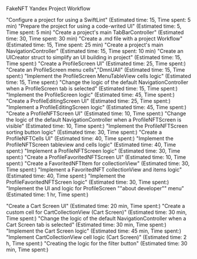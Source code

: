 FakeNFT Yandex Project Workflow

"Configure a project for using a SwiftLint" (Estimated time: 15, Time spent: 5 min)
"Prepare the project for using a code-writed UI" (Estimated time: 5, Time spent: 5 min)
"Create a project's main TabBarController" (Estimated time: 30, Time spent: 30 min)
"Create a .md file with a project Workflow" (Estimated time: 15, Time spent: 25 min)
"Create a project's main NavigationController" (Estimated time: 15, Time spent: 10 min)
"Create an UICreator struct to simplify an UI building in project" (Estimated time: 15, Time spent:)
"Create a ProfileScreen UI" (Estimated time: 25, Time spent:)
"Create an ProfileScreen menu cells","DmnUAll" (Estimated time: 15, Time spent:)
"Implement the ProfileScreen MenuTableView cells logic" (Estimated time: 15, Time spent:)
"Change the logic of the default NavigationController when a ProfileScreen tab is selected" (Estimated time: 15, Time spent:)
"Implement the ProfileScreen logic" (Estimated time: 45, Time spent:)
"Create a ProfileEditingScreen UI" (Estimated time: 25, Time spent:)
"Implement a ProfileEditingScreen logic" (Estimated time: 45, Time spent:)
"Create a ProfileNFTScreen UI" (Estimated time: 10, Time spent:)
"Change the logic of the default NavigationController when a ProfileNFTScreen is visible" (Estimated time: 10, Time spent:)
"Implement the ProfileNFTScreen sorting button logic" (Estimated time: 30, Time spent:)
"Create a ProfileNFTCells UI" (Estimated time: 40, Time spent:)
"Implement the ProfileNFTScreen tableview and cells logic" (Estimated time: 40, Time spent:)
"Implement a ProfileNFTScreen logic" (Estimated time: 30, Time spent:)
"Create a ProfileFavoritedNFTScreen UI" (Estimated time: 10, Time spent:)
"Create a FavoritedNFTItem for collectionView" (Estimated time: 30, Time spent:)
"Implement a FavoritedNFT collectionView and items logic" (Estimated time: 40, Time spent:)
"Implement the ProfileFavoritedNFTScreen logic" (Estimated time: 30, Time spent:)
"Implement the UI and logic for ProfileScreen ""about developer"" menu" (Estimated time: 1 hr, Time spent:)

"Create a Cart Screen UI" (Estimated time: 20 min, Time spent:)
"Create a custom cell for CartCollectionView (Cart Screen)" (Estimated time: 30 min, Time spent:)
"Change the logic of the default NavigationController when a Cart Screen tab is selected" (Estimated time: 30 min, Time spent:)
"Implement the Cart Screen logic" (Estimated time: 45 min, Time spent:)
"Implement CartCollectionView cell logic (Cart Screen)" (Estimated time: 2 h, Time spent:)
"Creating the logic for the filter button" (Estimated time: 30 min, Time spent:)
